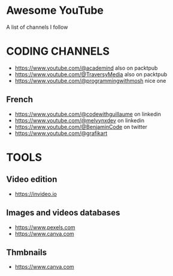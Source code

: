 # Awesome YouTube

A list of channels I follow

# CODING CHANNELS

- https://www.youtube.com/@academind also on packtpub
- https://www.youtube.com/@TraversyMedia also on packtpub
- https://www.youtube.com/@programmingwithmosh nice one

## French

- https://www.youtube.com/@codewithguillaume on linkedin
- https://www.youtube.com/@melvynxdev on linkedin
- https://www.youtube.com/@BenjaminCode on twitter
- https://www.youtube.com/@grafikart

# TOOLS

## Video edition

- https://invideo.io

## Images and videos databases

- https://www.pexels.com
- https://www.canva.com

## Thmbnails

- https://www.canva.com
